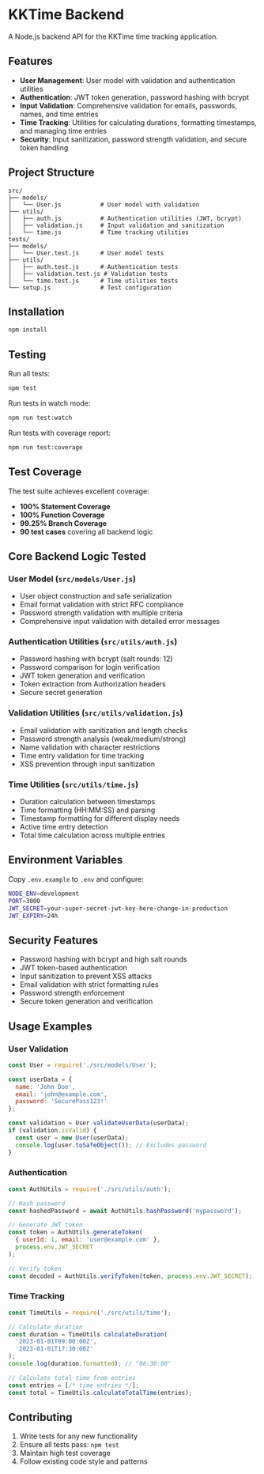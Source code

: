 # KKTime Backend

A Node.js backend API for the KKTime time tracking application.

## Features

- **User Management**: User model with validation and authentication utilities
- **Authentication**: JWT token generation, password hashing with bcrypt
- **Input Validation**: Comprehensive validation for emails, passwords, names, and time entries
- **Time Tracking**: Utilities for calculating durations, formatting timestamps, and managing time entries
- **Security**: Input sanitization, password strength validation, and secure token handling

## Project Structure

```
src/
├── models/
│   └── User.js           # User model with validation
├── utils/
│   ├── auth.js           # Authentication utilities (JWT, bcrypt)
│   ├── validation.js     # Input validation and sanitization
│   └── time.js           # Time tracking utilities
tests/
├── models/
│   └── User.test.js      # User model tests
├── utils/
│   ├── auth.test.js      # Authentication tests
│   ├── validation.test.js # Validation tests
│   └── time.test.js      # Time utilities tests
└── setup.js              # Test configuration
```

## Installation

```bash
npm install
```

## Testing

Run all tests:
```bash
npm test
```

Run tests in watch mode:
```bash
npm run test:watch
```

Run tests with coverage report:
```bash
npm run test:coverage
```

## Test Coverage

The test suite achieves excellent coverage:
- **100% Statement Coverage**
- **100% Function Coverage** 
- **99.25% Branch Coverage**
- **90 test cases** covering all backend logic

## Core Backend Logic Tested

### User Model (`src/models/User.js`)
- User object construction and safe serialization
- Email format validation with strict RFC compliance
- Password strength validation with multiple criteria
- Comprehensive input validation with detailed error messages

### Authentication Utilities (`src/utils/auth.js`)
- Password hashing with bcrypt (salt rounds: 12)
- Password comparison for login verification
- JWT token generation and verification
- Token extraction from Authorization headers
- Secure secret generation

### Validation Utilities (`src/utils/validation.js`)
- Email validation with sanitization and length checks
- Password strength analysis (weak/medium/strong)
- Name validation with character restrictions
- Time entry validation for time tracking
- XSS prevention through input sanitization

### Time Utilities (`src/utils/time.js`)
- Duration calculation between timestamps
- Time formatting (HH:MM:SS) and parsing
- Timestamp formatting for different display needs
- Active time entry detection
- Total time calculation across multiple entries

## Environment Variables

Copy `.env.example` to `.env` and configure:

```bash
NODE_ENV=development
PORT=3000
JWT_SECRET=your-super-secret-jwt-key-here-change-in-production
JWT_EXPIRY=24h
```

## Security Features

- Password hashing with bcrypt and high salt rounds
- JWT token-based authentication
- Input sanitization to prevent XSS attacks
- Email validation with strict formatting rules
- Password strength enforcement
- Secure token generation and verification

## Usage Examples

### User Validation
```javascript
const User = require('./src/models/User');

const userData = {
  name: 'John Doe',
  email: 'john@example.com',
  password: 'SecurePass123!'
};

const validation = User.validateUserData(userData);
if (validation.isValid) {
  const user = new User(userData);
  console.log(user.toSafeObject()); // Excludes password
}
```

### Authentication
```javascript
const AuthUtils = require('./src/utils/auth');

// Hash password
const hashedPassword = await AuthUtils.hashPassword('mypassword');

// Generate JWT token
const token = AuthUtils.generateToken(
  { userId: 1, email: 'user@example.com' },
  process.env.JWT_SECRET
);

// Verify token
const decoded = AuthUtils.verifyToken(token, process.env.JWT_SECRET);
```

### Time Tracking
```javascript
const TimeUtils = require('./src/utils/time');

// Calculate duration
const duration = TimeUtils.calculateDuration(
  '2023-01-01T09:00:00Z',
  '2023-01-01T17:30:00Z'
);
console.log(duration.formatted); // "08:30:00"

// Calculate total time from entries
const entries = [/* time entries */];
const total = TimeUtils.calculateTotalTime(entries);
```

## Contributing

1. Write tests for any new functionality
2. Ensure all tests pass: `npm test`
3. Maintain high test coverage
4. Follow existing code style and patterns